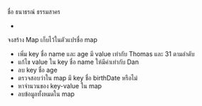 ชื่อ ธนาธรณ์ ธรรมสาคร 

- 
จงสร้าง Map เก็บไว้ในตัวแปรชื่อ map
- เพิ่ม key ชื่อ name และ age มี value เท่ากับ Thomas และ 31 ตามลำดับ
- แก้ไข value ใน key ชื่อ name ให้มีค่าเท่ากับ Dan
- ลบ key ชื่อ age
- ตรวจสอบว่าใน map มี key ชื่อ birthDate หรือไม่
- หาจำนวนของ key-value ใน map
- ลบข้อมูลทั้งหมดใน map 
